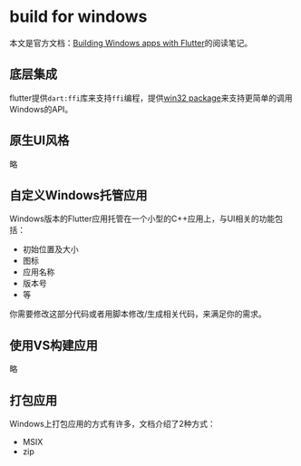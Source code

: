 # build for windows

本文是官方文档：[Building Windows apps with Flutter](https://docs.flutter.dev/development/platform-integration/windows/building)的阅读笔记。


## 底层集成

flutter提供`dart:ffi`库来支持`ffi`编程，提供[win32 package](https://pub.dev/packages/win32)来支持更简单的调用Windows的API。

## 原生UI风格

略

## 自定义Windows托管应用

Windows版本的Flutter应用托管在一个小型的C++应用上，与UI相关的功能包括：

- 初始位置及大小
- 图标
- 应用名称
- 版本号
- 等

你需要修改这部分代码或者用脚本修改/生成相关代码，来满足你的需求。

## 使用VS构建应用

略

## 打包应用

Windows上打包应用的方式有许多，文档介绍了2种方式：

- MSIX
- zip
